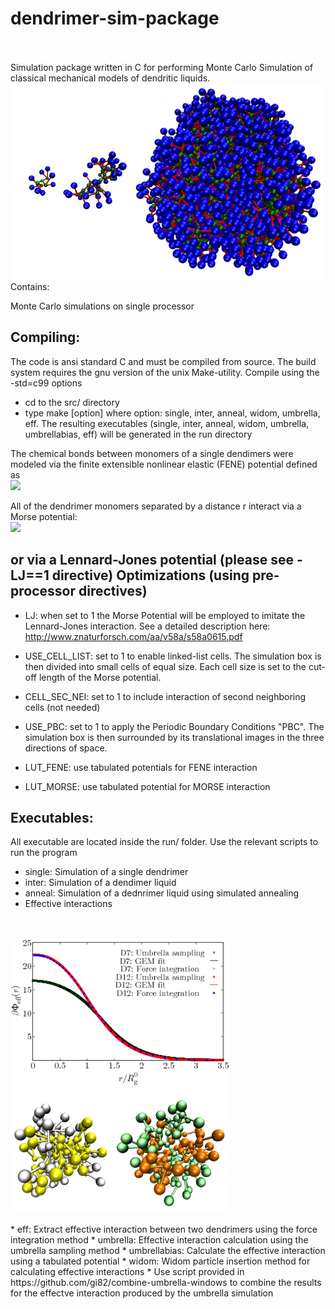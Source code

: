 # dendrimer-sim-package
<br/>
<br/>
Simulation package written in C for performing Monte Carlo Simulation of classical mechanical models of dendritic liquids.
<img src="img/G2_G4_G10.png" title="Simulation snapshots of the amphiphilic dendrimer model simulated using this package"  width="500">
<br/>
Contains: 

Monte Carlo simulations on single processor 

Compiling:
----------

The code is ansi standard C and must be compiled from source. 
The build system requires the gnu version of the unix Make-utility.
Compile using the -std=c99 options

- cd to the src/ directory
- type make [option] where option: single, inter, anneal, widom, umbrella, eff. The resulting executables (single, inter, anneal, widom, umbrella, umbrellabias, eff) will be generated in the run directory 

The chemical bonds between monomers of a single dendimers were modeled via the finite extensible nonlinear elastic (FENE) potential defined as
<br/>
<img src="https://latex.codecogs.com/gif.latex?\beta&space;\Phi_{\mu&space;\nu&space;}^\text{FENE}(r)&space;=&space;-K_{\mu&space;\nu&space;}R_{\mu\nu&space;}^2\ln\!&space;\left(1-\left(&space;\frac{r-l&space;_{\mu\nu}^0}{R_{\mu&space;\nu}}\right)^2\right)" />
 <!--- $\beta \Phi_{\mu \nu }^\text{FENE}(r) = 
-K_{\mu \nu }R_{\mu\nu }^2\ln\!
\left(1-\left( \frac{r-l _{\mu\nu}^0}{R_{\mu \nu}}\right)^2\right)'$--->
All of the dendrimer monomers separated by a distance r interact via a Morse potential:
<br/>
<img src="https://latex.codecogs.com/gif.latex?\beta&space;\Phi_{\mu&space;\nu&space;}^\mathrm{Morse}(r)&space;=&space;\varepsilon_{\mu&space;\nu&space;}&space;\left\lbrace&space;\left[&space;\exp\left({-\alpha_{\mu&space;\nu}\left(&space;r{-}d_{\mu&space;\nu}&space;\right)}\right)&space;-1&space;\right]^2&space;-&space;1&space;\right\rbrace" />
<!---\beta \Phi_{\mu \nu }^\mathrm{Morse}(r) = \varepsilon_{\mu \nu } 
\left\lbrace 
\left[ \exp\left({-\alpha_{\mu \nu}\left(  r{-}d_{\mu \nu} \right)}\right) -1 \right]^2  - 1 
\right\rbrace--->
or via a Lennard-Jones potential (please see -LJ==1 directive)
Optimizations (using pre-processor directives)
-----------------------------------------------
- LJ: when set to 1 the Morse Potential will be employed to imitate the Lennard-Jones interaction. See a detailed description here: http://www.znaturforsch.com/aa/v58a/s58a0615.pdf

- USE_CELL_LIST: set to 1 to enable linked-list cells. The simulation box is then divided into small cells of equal size. Each cell size is set to the cut-off length of the Morse potential.

- CELL_SEC_NEI: set to 1 to include interaction of second neighboring cells (not needed)

- USE_PBC: set to 1 to apply the Periodic Boundary Conditions "PBC". The simulation box is then surrounded by its translational images in the three directions of space.

- LUT_FENE: use tabulated potentials for FENE interaction 
- LUT_MORSE: use tabulated potential for MORSE interaction 


Executables:
---------------

All executable are located inside the run/ folder.
Use the relevant scripts to run the program

- single: Simulation of a single dendrimer
- inter: Simulation of a dendimer liquid
- anneal: Simulation of a dednrimer liquid using simulated annealing
- Effective interactions
<br/>
<br/>
<img src="img/pairpotG4D7D12-eps-converted-to.png" title="Comparison of effective interactions" width="350">
<img src="img/snap_D7_D12_two_inter.png" title="Snapshot of two interactivg dendrimers and for two different type of interactions" width="350">
<br/>
<br/>
 * eff: Extract effective interaction between two dendrimers using the force integration method
 * umbrella: Effective interaction calculation using the umbrella sampling method
 * umbrellabias: Calculate the effective interaction using a tabulated potential
 * widom: Widom particle insertion method for calculating effective interactions
 * Use script provided in https://github.com/gi82/combine-umbrella-windows to combine the results for the effectve interaction produced by the umbrella simulation





